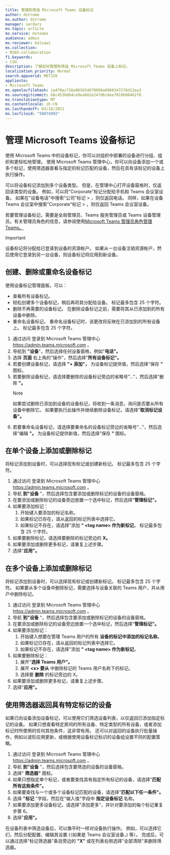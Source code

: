 ```yaml
---
title: 管理和筛选 Microsoft Teams 设备标记
author: dstrome
ms.author: dstrome
manager: serdars
ms.topic: article
ms.service: msteams
audience: admin
ms.reviewer: kelsawi
ms.collection:
- M365-collaboration
f1.keywords:
- CSH
description: 了解如何管理和筛选 Microsoft Teams 设备上标记。
localization_priority: Normal
search.appverid: MET150
appliesto:
- Microsoft Teams
ms.openlocfilehash: 1a4f8ac718a965834678098a8960347278d13aa3
ms.sourcegitcommit: b8c4536db4ce9ea682e247d6c8ee7019b08462f8
ms.translationtype: MT
ms.contentlocale: zh-CN
ms.lasthandoff: 03/18/2021
ms.locfileid: "50874992"
---
```

# <a name="manage-microsoft-teams-device-tags"></a>管理 Microsoft Teams 设备标记

使用 Microsoft Teams 中的设备标记，你可以对组织中部署的设备进行分组、组织和更轻松地管理。 使用 Microsoft Teams 管理中心，你可以向设备添加一个或多个标记，使用筛选器查看与指定的标记匹配的设备，然后在具有该标记的设备上执行操作。

可以将设备标记添加到多个设备类型。 但是，在管理中心打开设备窗格时，仅返回该类型的设备。 例如，可以将"Corporate"标记分配给手机和 Teams 会议室设备。 如果在"设备电话"中搜索"公司"标记  >  ，则仅返回电话。 同样，如果在设备 Teams 会议室中搜索"Corporate"标记  >  ，则仅返回 Teams 会议室设备。

若要管理设备标记，需要是全局管理员、Teams 服务管理员或 Teams 设备管理员。有关管理员角色的信息，请参阅使用[Microsoft Teams 管理员角色管理 Teams。](../using-admin-roles.md)

> [!IMPORTANT]
> 设备标记将分配给已登录到设备的资源帐户。 如果从一台设备注销资源帐户，然后使用它登录到另一台设备，则设备标记将应用到新设备。

## <a name="create-remove-or-rename-device-tags"></a>创建、删除或重命名设备标记

使用设备标记管理面板，可以：

- 查看所有设备标记。
- 轻松创建多个设备标记，稍后再将其分配给设备。 标记最多包含 25 个字符。
- 删除不再需要的设备标记。 在删除设备标记之前，需要将其从已添加到的所有设备中删除。
- 重命名设备标记。 重命名设备标记时，该更改将反映在已添加到的所有设备上。 标记最多包含 25 个字符。

1. 通过访问 登录到 Microsoft Teams 管理中心 https://admin.teams.microsoft.com 。
2. 导航到 **"设备**"，然后选择任何设备窗格，例如"**电话"。**
3. 选择 **页面** 右上角的"操作"，然后选择"**所有设备标记"。**
4. 若要创建设备标记，请选择 **"+ 添加"，** 为设备标记提供值，然后选择"保存 **"** 图标。
5. 若要删除设备标记，请选择要删除的设备标记旁边的省略号"..."，然后选择"删除 **"。**
    > [!NOTE]
    > 如果尝试删除已添加到设备的设备标记，将收到一条消息，询问是否要从所有设备中删除它。 如果要执行此操作并继续删除设备标记，请选择"**取消标记设备"。**
6. 若要重命名设备标记，请选择要重命名的设备标记旁边的省略号"..."，然后选择"编辑 **"。** 为设备标记提供新值，然后选择"保存 **"** 图标。

## <a name="add-or-remove-tags-on-a-single-device"></a>在单个设备上添加或删除标记

将标记添加到设备时，可以选择现有标记或创建新标记。 标记最多包含 25 个字符。

1. 通过访问 登录到 Microsoft Teams 管理中心 https://admin.teams.microsoft.com 。
2. 导航 **到"设备** "，然后选择包含要添加或删除标记的设备的设备窗格。
3. 在要添加或删除标记的设备旁边放置一个选中标记，然后选择"**管理标记"。**
4. 如果要添加标记：
    1. 开始键入要添加的标记名称。
    2. 如果标记已存在，请从返回的标记列表中选择它。
    3. 如果标记不存在，请选择"添加 **" \<tag name> 作为新标记**。 标记最多包含 25 个字符。
5. 如果要删除标记，请选择要删除的标记旁边的 **X。**
6. 如果要添加或删除更多标记，请重复上述步骤。
7. 选择"**应用"。**

## <a name="add-or-remove-tags-on-multiple-devices"></a>在多个设备上添加或删除标记

将标记添加到设备时，可以选择现有标记或创建新标记。 标记最多包含 25 个字符。 如果要从多个设备中删除标记，需要选择与设备关联的 Teams 用户，并从用户中删除标记。

1. 通过访问 登录到 Microsoft Teams 管理中心 https://admin.teams.microsoft.com 。
2. 导航 **到"设备** "，然后选择包含要添加或删除标记的设备的设备窗格。
3. 在要添加或删除标记的设备旁边放置一个选中标记，然后选择"**管理标记"。**
4. 如果要添加标记：
    1. 开始键入想要在管理 Teams 用户的所有 **设备的标记中添加的标记名称**。
    2. 如果标记已存在，请从返回的标记列表中选择它。
    3. 如果标记不存在，请选择"添加 **" \<tag name> 作为新标记**。
5. 如果要删除标记：
    1. 展开"**选择 Teams 用户"。**
    2. 展开 **\<x> 要从** 中删除标记的 Teams 用户名称下的标记。
    3. 选择要 **删除** 的标记旁边的 X。
6. 如果要添加或删除更多标记，请重复上述步骤。
7. 选择"**应用"。**

## <a name="use-filters-to-return-devices-with-a-specific-tag"></a>使用筛选器返回具有特定标记的设备

如果已向设备添加设备标记，可以使用它们筛选设备列表，以仅返回已添加指定标记的设备。 如果只想查看特定房间的所有设备、特定类型的所有设备，或者添加标记时所使用的任何其他条件，这非常有用。 还可以对返回的设备执行批量操作，例如以波形应用更新，或根据使用设备标记标识的设备组设置不同的配置策略。

1. 通过访问 登录到 Microsoft Teams 管理中心 https://admin.teams.microsoft.com 。
2. 导航 **到"设备** "，然后选择包含要筛选的设备的设备窗格。
3. 选择" **筛选器"** 图标。
4. 如果只想指定单个标记，或者要查找具有指定所有标记的设备，请选择"**匹配所有这些条件"。**
5. 如果要查找与一个或多个设备标记匹配的设备，请选择"**匹配以下任一条件"。**
6. 选择 **"标记** "字段，然后在"输入值"字段中 **指定设备标记** 名称。
7. 如果要添加更多设备标记，请选择"添加更多"，并针对要添加的每个标记重复步骤 6。
8. 选择"**应用"。**

在设备列表中筛选设备后，可以像平时一样对设备执行操作。 例如，可以选择它们，然后分配配置、编辑其设置 (（如果是 Teams 会议室设备，) 等）。 完成后，可以通过选择"标记筛选器"条目旁边的 **"X"** 或在列表右侧选择"全部清除"来删除筛选器。
